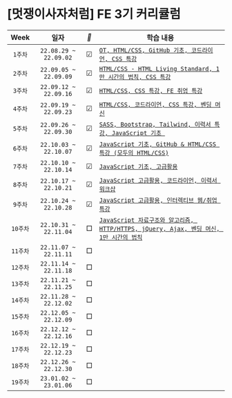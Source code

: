 #  [멋쟁이사자처럼] FE 3기 커리큘럼 


|     Week     	|         일자         | *🐢* 	|                                                                               학습 내용                                                                               
|:------------:	|:-------------------------:	|:---:	|---------------------------------------------------------------------------------------------------------------------------------------------------------------------	|
| ```1주차```  	| ```22.08.29 ~ 22.09.02``` 	| ☑︎   	| [```OT, HTML/CSS, GitHub 기초, 코드라이언, CSS 특강```](https://github.com/chaeryun0/FrontendSchool_3/tree/main/1%EC%A3%BC%EC%B0%A8)                                  	|   	|
| ```2주차```  	| ```22.09.05 ~ 22.09.09``` 	| ☑︎   	| [```HTML/CSS - HTML Living Standard, 1만 시간의 법칙, CSS 특강```](https://github.com/chaeryun0/FrontendSchool_3/tree/main/2%EC%A3%BC%EC%B0%A8)   	|   	|
| ```3주차```  	| ```22.09.12 ~ 22.09.16``` 	| ☑︎   	| [```HTML/CSS, CSS 특강, FE 취업 특강```](https://github.com/chaeryun0/FrontendSchool_3/tree/main/3%EC%A3%BC%EC%B0%A8)                                                 	|   	|
| ```4주차```  	| ```22.09.19 ~ 22.09.23``` 	| ☑︎   	| [```HTML/CSS, 코드라이언, CSS 특강, 벤딩 머신```](https://github.com/chaeryun0/FrontendSchool_3/tree/main/4%EC%A3%BC%EC%B0%A8)                                        	|   	|
| ```5주차```  	| ```22.09.26 ~ 22.09.30``` 	| ☑︎   	| [```SASS, Bootstrap, Tailwind, 이력서 특강, JavaScript 기초 ```](https://github.com/chaeryun0/FrontendSchool_3/tree/main/5%EC%A3%BC%EC%B0%A8) 	|   	|
| ```6주차```  	| ```22.10.03 ~ 22.10.07``` 	| ☑︎   	| [```JavaScript 기초, GitHub & HTML/CSS 특강 (모두의 HTML/CSS)```](https://github.com/chaeryun0/FrontendSchool_3/tree/main/6%EC%A3%BC%EC%B0%A8)                                                                                                                                                                       	|   	|
| ```7주차```  	| ```22.10.10 ~ 22.10.14``` 	| ☑︎   	| [```JavaScript 기초, 고급활용```](https://github.com/chaeryun0/FrontendSchool_3/tree/main/7%EC%A3%BC%EC%B0%A8)                                                                                                                                                                      	|   	|
| ```8주차```  	| ```22.10.17 ~ 22.10.21``` 	| ☑︎   	| [```JavaScript 고급활용, 코드라이언, 이력서 워크샵```](https://github.com/chaeryun0/FrontendSchool_3/tree/main/8%EC%A3%BC%EC%B0%A8)                                                                                                                                                                      	|   	|
| ```9주차```  	| ```22.10.24 ~ 22.10.28``` 	| ☑︎   	| [```JavaScript 고급활용, 인터렉티브 웹/취업 특강```](https://github.com/chaeryun0/FrontendSchool_3/tree/main/9%EC%A3%BC%EC%B0%A8)                                                                                                                                                                      	|   	|
| ```10주차``` 	| ```22.10.31 ~ 22.11.04``` 	| □   	| [```JavaScript 자료구조와 알고리즘, HTTP/HTTPS, jQuery, Ajax, 벤딩 머신, 1만 시간의 법칙```](https://github.com/chaeryun0/FrontendSchool_3/tree/main/10%EC%A3%BC%EC%B0%A8)                                                                                                                                                                      	|   	|
| ```11주차``` 	| ```22.11.07 ~ 22.11.11``` 	| □   	|                                                                                                                                                                       	|   	|
| ```12주차``` 	| ```22.11.14 ~ 22.11.18``` 	| □   	|                                                                                                                                                                      	|   	|
| ```13주차``` 	| ```22.11.21 ~ 22.11.25``` 	| □   	|                                                                                                                                                                       	|   	|
| ```14주차``` 	| ```22.11.28 ~ 22.12.02``` 	| □   	|                                                                                                                                                                       	|   	|
| ```15주차``` 	| ```22.12.05 ~ 22.12.09``` 	| □   	|                                                                                                                                                                       	|   	|
| ```16주차``` 	| ```22.12.12 ~ 22.12.16``` 	| □   	|                                                                                                                                                                       	|   	|
| ```17주차``` 	| ```22.12.19 ~ 22.12.23``` 	| □   	|                                                                                                                                                                       	|   	|
| ```18주차``` 	| ```22.12.26 ~ 22.12.30``` 	| □   	|                                                                                                                                                                       	|   	|
| ```19주차``` 	| ```23.01.02 ~ 23.01.06``` 	| □   	|                                                                                                                                                                       	|   	|




